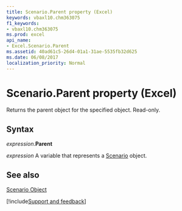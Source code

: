```yaml
---
title: Scenario.Parent property (Excel)
keywords: vbaxl10.chm363075
f1_keywords:
- vbaxl10.chm363075
ms.prod: excel
api_name:
- Excel.Scenario.Parent
ms.assetid: 40ad61c5-26d4-01a1-31ae-5535fb32d625
ms.date: 06/08/2017
localization_priority: Normal
---
```



# Scenario.Parent property (Excel)

Returns the parent object for the specified object. Read-only.


## Syntax

_expression_.**Parent**

_expression_ A variable that represents a [Scenario](Excel.Scenario.md) object.


## See also


[Scenario Object](Excel.Scenario.md)

[!include[Support and feedback](~/includes/feedback-boilerplate.md)]